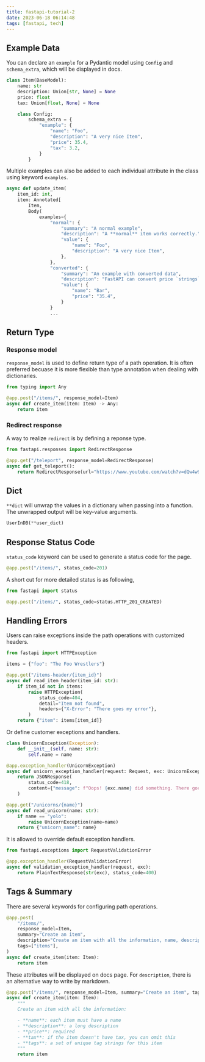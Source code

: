 ```yaml
---
title: fastapi-tutorial-2
date: 2023-06-18 06:14:48
tags: [fastapi, tech]
---
```



## Example Data

You can declare an `example` for a Pydantic model using `Config` and `schema_extra`, which will be displayed in docs. 

``` python
class Item(BaseModel):
    name: str
    description: Union[str, None] = None
    price: float
    tax: Union[float, None] = None

    class Config:
        schema_extra = {
            "example": {
                "name": "Foo",
                "description": "A very nice Item",
                "price": 35.4,
                "tax": 3.2,
            }
        }
```

Multiple examples can also be added to each individual attribute in the class using keyword `examples`.

``` python
async def update_item(
    item_id: int,
    item: Annotated[
        Item,
        Body(
            examples={
                "normal": {
                    "summary": "A normal example",
                    "description": "A **normal** item works correctly.",
                    "value": {
                        "name": "Foo",
                        "description": "A very nice Item",
                    },
                },
                "converted": {
                    "summary": "An example with converted data",
                    "description": "FastAPI can convert price `strings` to actual `numbers`",
                    "value": {
                        "name": "Bar",
                        "price": "35.4",
                    }
                }
                ...
```


## Return Type

### Response model
`response_model` is used to define return type of a path operation. It is often preferred becuase it is more flexible than type annotation when dealing with dictionaries.

``` python
from typing import Any

@app.post("/items/", response_model=Item)
async def create_item(item: Item) -> Any:
    return item
```

### Redirect response

A way to realize `redirect` is by defining a reponse type.

``` python
from fastapi.responses import RedirectResponse

@app.get("/teleport", response_model=RedirectResponse)
async def get_teleport():
    return RedirectResponse(url="https://www.youtube.com/watch?v=dQw4w9WgXcQ")
```


## Dict

`**dict` will unwrap the values in a dictionary when passing into a function. The unwrapped output will be key-value arguments.

``` python
UserInDB(**user_dict)
```

## Response Status Code

`status_code` keyword can be used to generate a status code for the page.

``` python
@app.post("/items/", status_code=201)
```

A short cut for more detailed status is as following,

``` python
from fastapi import status

@app.post("/items/", status_code=status.HTTP_201_CREATED)
```


## Handling Errors

Users can raise exceptions inside the path operations with customized headers.

``` python
from fastapi import HTTPException

items = {"foo": "The Foo Wrestlers"}

@app.get("/items-header/{item_id}")
async def read_item_header(item_id: str):
    if item_id not in items:
        raise HTTPException(
            status_code=404,
            detail="Item not found",
            headers={"X-Error": "There goes my error"},
        )
    return {"item": items[item_id]}
```

Or define customer exceptions and handlers.

``` python
class UnicornException(Exception):
    def __init__(self, name: str):
        self.name = name

@app.exception_handler(UnicornException)
async def unicorn_exception_handler(request: Request, exc: UnicornException):
    return JSONResponse(
        status_code=418,
        content={"message": f"Oops! {exc.name} did something. There goes a rainbow..."},
    )

@app.get("/unicorns/{name}")
async def read_unicorn(name: str):
    if name == "yolo":
        raise UnicornException(name=name)
    return {"unicorn_name": name}
```

It is allowed to override default exception handlers.

``` python
from fastapi.exceptions import RequestValidationError

@app.exception_handler(RequestValidationError)
async def validation_exception_handler(request, exc):
    return PlainTextResponse(str(exc), status_code=400)
```

## Tags & Summary

There are several keywords for configuring path operations.

``` python
@app.post(
    "/items/",
    response_model=Item,
    summary="Create an item",
    description="Create an item with all the information, name, description, price, tax and a set of unique tags",
    tags=["items"],
)
async def create_item(item: Item):
    return item
```

These attributes will be displayed on docs page. For `description`, there is an alternative way to write by markdown.

``` python
@app.post("/items/", response_model=Item, summary="Create an item", tags=["items"])
async def create_item(item: Item):
    """
    Create an item with all the information:

    - **name**: each item must have a name
    - **description**: a long description
    - **price**: required
    - **tax**: if the item doesn't have tax, you can omit this
    - **tags**: a set of unique tag strings for this item
    """
    return item
```